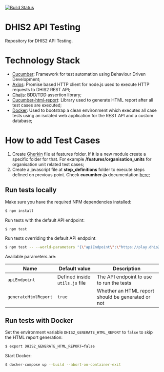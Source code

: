 [![Build Status](https://travis-ci.org/dhis2/api-tests.svg?branch=master)](https://travis-ci.org/dhis2/api-tests)

# DHIS2 API Testing

Repository for DHIS2 API Testing.

# Technology Stack
* [Cucumber](https://cucumber.io/): Framework for test automation using Behaviour Driven Development;
* [Axios](https://github.com/mzabriskie/axios): Promise based HTTP client for node.js used to execute HTTP requests to DHIS2 REST API;
* [Chaijs](http://chaijs.com/): BDD/TDD assertion library;
* [Cucumber-html-report](https://github.com/gkushang/cucumber-html-reporter): Library used to generate HTML report after all test cases are executed;
* [Docker](https://www.docker.com/): Used to bootstrap a clean environment which executes all case tests using an isolated web application for the REST API and a custom database;

# How to add Test Cases
1. Create [Gherkin](https://cucumber.io/docs/reference) file at features folder. If it is a new module create a specific folder for that. For example **/features/organisation_units** for organisation unit related test cases;
2. Create a javascript file at **step_definitions** folder to execute steps defined on previous point. Check **cucumber-js** documentation [here](https://github.com/cucumber/cucumber-js);

## Run tests locally

Make sure you have the required NPM dependencies installed:

```sh
$ npm install
```

Run tests with the default API endpoint:

```sh
$ npm test
```

Run tests overriding the default API endpoint:

```sh
$ npm test -- --world-parameters "{\"apiEndpoint\":\"https://play.dhis2.org/demo/api/26\",\"generateHtmlReport\":false}"
```

Available parameters are:

| Name | Default value | Description |
| --- | --- | --- |
| `apiEndpoint` | Defined inside `utils.js` file | The API endpoint to use to run the tests  |
| `generateHtmlReport` | `true` | Whether an HTML report should be generated or not |

## Run tests with Docker

Set the environment variable `DHIS2_GENERATE_HTML_REPORT` to `false` to skip the HTML report generation:

```sh
$ export DHIS2_GENERATE_HTML_REPORT=false
```

Start Docker:

```sh
$ docker-compose up --build --abort-on-container-exit
```
